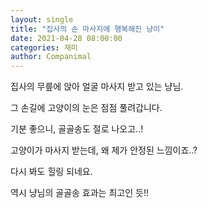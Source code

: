 ```yaml
---
layout: single
title: "집사의 손 마사지에 행복해진 냥이"
date: 2021-04-28 08:00:00
categories: 재미
author: Companimal
---
```


집사의 무릎에 앉아 얼굴 마사지 받고 있는 냥님.

그 손길에 고양이의 눈은 점점 풀려갑니다.

기분 좋으니, 골골송도 절로 나오고..!

고양이가 마사지 받는데, 왜 제가 안정된 느낌이죠..?

다시 봐도 힐링 되네요.

역시 냥님의 골골송 효과는 최고인 듯!!
